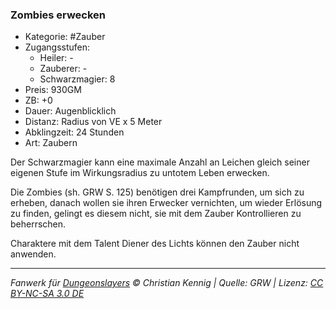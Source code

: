 ### Zombies erwecken

- Kategorie: #Zauber
- Zugangsstufen:
  - Heiler: -
  - Zauberer: -
  - Schwarzmagier: 8
- Preis: 930GM
- ZB: +0
- Dauer: Augenblicklich
- Distanz: Radius von VE x 5 Meter
- Abklingzeit: 24 Stunden
- Art: Zaubern

Der Schwarzmagier kann eine maximale Anzahl an Leichen gleich seiner eigenen Stufe im Wirkungsradius zu untotem Leben erwecken.

Die Zombies (sh. GRW S. 125) benötigen drei Kampfrunden, um sich zu erheben, danach wollen sie ihren Erwecker vernichten, um wieder Erlösung zu finden, gelingt es diesem nicht, sie mit dem Zauber Kontrollieren zu beherrschen.

Charaktere mit dem Talent Diener des Lichts können den Zauber nicht anwenden.

---

_Fanwerk für [Dungeonslayers](https://www.dungeonslayers.net/) © Christian Kennig | Quelle: GRW | Lizenz: [CC BY-NC-SA 3.0 DE](https://creativecommons.org/licenses/by-nc-sa/3.0/de/)_
